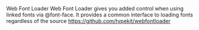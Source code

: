 Web Font Loader
Web Font Loader gives you added control when using linked fonts via @font-face. It provides a common interface to loading fonts regardless of the source
https://github.com/typekit/webfontloader